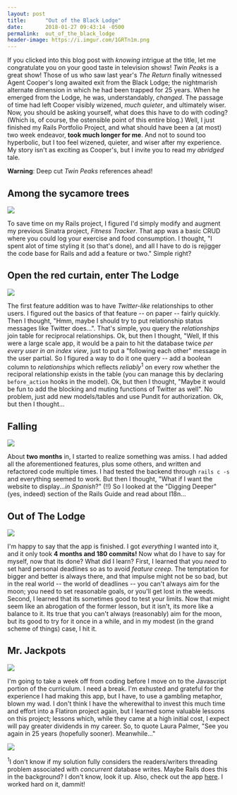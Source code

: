 ```yaml
---
layout: post
title:      "Out of the Black Lodge"
date:       2018-01-27 09:43:14 -0500
permalink:  out_of_the_black_lodge
header-image: https://i.imgur.com/1GRTn1m.png
---
```



If you clicked into this blog post with *knowing* intrigue at the title, let me congratulate you on your good taste in television shows! *Twin Peaks* is a great show! Those of us who saw last year's *The Return* finally witnessed Agent Cooper's long awaited exit from the Black Lodge; the nightmarish alternate dimension in which he had been trapped for 25 years. When he emerged from the Lodge, he was, understandably, *changed*. The passage of time had left Cooper visibly wizened, *much quieter*, and ultimately wiser. Now, you should be asking yourself, what does this have to do with coding? (Which is, of course, the ostensible point of this entire blog.) Well, I just finished my Rails Portfolio Project, and what should have been a (at most) two week endeavor, **took much longer for me**. And not to sound too hyperbolic, but I too feel wizened, quieter, and wiser after my experience. My story isn't as exciting as Cooper's, but I invite you to read my *abridged* tale.

**Warning**: Deep cut *Twin Peaks* references ahead!

## Among the sycamore trees
![](https://media.giphy.com/media/SbaQGo5fdI50s/giphy.gif)

To save time on my Rails project, I figured I'd simply modify and augment my previous Sinatra project, *Fitness Tracker*. That app was a basic CRUD where you could log your exercise and food consumption. I thought, "I spent alot of time styling it (so that's done), and all I have to do is rejigger the code base for Rails and add a feature or two."  Simple right?

## Open the red curtain, enter The Lodge
![](https://unwrappingtheplastic.files.wordpress.com/2017/04/ba5d80eddd37ff9e9bb4debee8582c6e.gif)

The first feature addition was to have *Twitter-like* relationships to other users. I figured out the basics of that feature -- on paper -- fairly quickly. Then I thought, "Hmm, maybe I should try to put relationship status messages like Twitter does...". That's simple, you query the *relationships* join table for reciprocal relationships. Ok, but then I thought, "Well, If this were a large scale app, it would be a pain to hit the database twice *per every user in an index view*, just to put a "following each other" message in the user partial. So I figured a way to do it one query -- add a boolean column to *relationships* which reflects *reliably*<sup>1</sup> on every row whether the reciporal relationship exists in the table (you can manage this by declaring `before_action` hooks in the model). Ok, but then I thought, "Maybe it would be fun to add the blocking and muting functions of Twitter as well".  No problem, just add new models/tables and use Pundit for authorization. Ok, but then I thought...

## Falling
![](https://media.giphy.com/media/xUA7aQdu2mdFnOgptm/source.gif)

About **two months** in, I started to realize something was amiss. I had added all the aforementioned features, plus some others, and written and refactored code multiple times. I had tested the backend through `rails c -s` and everything seemed to work. But then I thought, "What if I want the website to display...*in Spanish*?" (!!) So I looked at the "Digging Deeper" (yes, indeed) section of the Rails Guide and read about I18n...

## Out of The Lodge
![](https://thegameofnerds.files.wordpress.com/2017/06/303-coop-sucked-in.gif?w=730)

I'm happy to say that the app is finished. I got *everything* I wanted into it, and it only took **4 months and 180 commits!** Now what do I have to say for myself, now that its done? What did I learn? First, I learned that you *need* to set hard personal deadlines so as to avoid *feature creep*. The temptation for bigger and better is always there, and that impulse might not be so bad, but in the real world -- the world of deadlines -- you can't always aim for the moon; you need to set reasonable goals, or you'll get lost in the weeds. Second, I learned that its sometimes good to test your limits. Now that might seem like an abrogation of the former lesson, but it isn't, its more like a balance to it. Its true that you can't always (reasonably) aim for the moon, but its good to try for it once in a while, and in my modest (in the grand scheme of things) case, I hit it.

## Mr. Jackpots
![](https://i.redd.it/6mstt19eagzy.gif)

I'm going to take a week off from coding before I move on to the Javascript portion of the curriculum. I need a break. I'm exhusted and grateful for the experience I had making this app, but I have, to use a gambling metaphor, blown my wad. I don't think I have the wherewithal to invest this much time and effort into a Flatiron project again, but I learned some valuable lessons on this project; lessons which, while they came at a high initial cost, I expect will pay greater dividends in my career. So, to quote Laura Palmer, "See you again in 25 years (hopefully sooner). Meanwhile..."

![](https://78.media.tumblr.com/5a97c102f65f258fb8f9ca30eabef825/tumblr_oqsxdcaEGB1qbxh0uo1_500.gif)

<sup>1</sup>I don't know if my solution fully considers the readers/writers threading problem associated with *concurrent* database writes. Maybe Rails does this in the background? I don't know, look it up. Also, check out the app [here](https://github.com/jinstrider2000/fitness-tracker-rails). I worked hard on it, dammit! 
